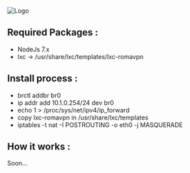 ![Logo](https://raw.githubusercontent.com/vesl/romavpn/master/static/img/logo.png)

Required Packages : 
-------------------
* NodeJs 7.x
* lxc -> /usr/share/lxc/templates/lxc-romavpn


Install process : 
-----------------
* brctl addbr br0
* ip addr add 10.1.0.254/24 dev br0
* echo 1 > /proc/sys/net/ipv4/ip_forward 
* copy lxc-romavpn in /usr/share/lxc/templates
* iptables -t nat -I POSTROUTING -o eth0 -j MASQUERADE

How it works :
--------------
Soon...
